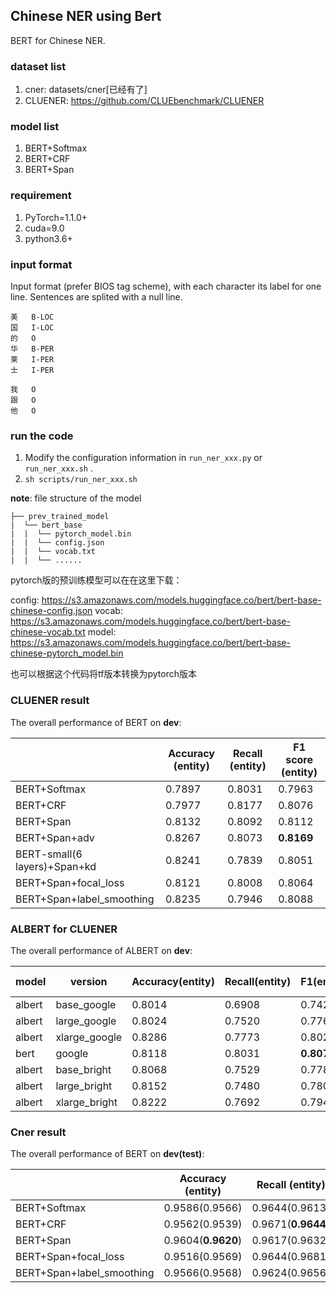## Chinese NER using Bert

BERT for Chinese NER. 

### dataset list

1. cner: datasets/cner[已经有了]
2. CLUENER: https://github.com/CLUEbenchmark/CLUENER

### model list

1. BERT+Softmax
2. BERT+CRF
3. BERT+Span

### requirement

1. PyTorch=1.1.0+
2. cuda=9.0
3. python3.6+

### input format

Input format (prefer BIOS tag scheme), with each character its label for one line. Sentences are splited with a null line.

```text
美	B-LOC
国	I-LOC
的	O
华	B-PER
莱	I-PER
士	I-PER

我	O
跟	O
他	O
```

### run the code

1. Modify the configuration information in `run_ner_xxx.py` or `run_ner_xxx.sh` .
2. `sh scripts/run_ner_xxx.sh`

**note**: file structure of the model

```text
├── prev_trained_model
|  └── bert_base
|  |  └── pytorch_model.bin
|  |  └── config.json
|  |  └── vocab.txt
|  |  └── ......
```

pytorch版的预训练模型可以在在这里下载：

config: https://s3.amazonaws.com/models.huggingface.co/bert/bert-base-chinese-config.json
vocab: https://s3.amazonaws.com/models.huggingface.co/bert/bert-base-chinese-vocab.txt
model: https://s3.amazonaws.com/models.huggingface.co/bert/bert-base-chinese-pytorch_model.bin

也可以根据这个代码将tf版本转换为pytorch版本


### CLUENER result

The overall performance of BERT on **dev**:

|              | Accuracy (entity)  | Recall (entity)    | F1 score (entity)  |
| ------------ | ------------------ | ------------------ | ------------------ |
| BERT+Softmax | 0.7897     | 0.8031     | 0.7963    |
| BERT+CRF     | 0.7977 | 0.8177 | 0.8076 |
| BERT+Span    | 0.8132 | 0.8092 | 0.8112 |
| BERT+Span+adv    | 0.8267 | 0.8073 | **0.8169** |
| BERT-small(6 layers)+Span+kd    | 0.8241 | 0.7839 | 0.8051 |
| BERT+Span+focal_loss    | 0.8121 | 0.8008 | 0.8064 |
| BERT+Span+label_smoothing   | 0.8235 | 0.7946 | 0.8088 |

### ALBERT for CLUENER

The overall performance of ALBERT on **dev**:

| model  | version       | Accuracy(entity) | Recall(entity) | F1(entity) | Train time/epoch |
| ------ | ------------- | ---------------- | -------------- | ---------- | ---------------- |
| albert | base_google   | 0.8014           | 0.6908         | 0.7420     | 0.75x            |
| albert | large_google  | 0.8024           | 0.7520         | 0.7763     | 2.1x             |
| albert | xlarge_google | 0.8286           | 0.7773         | 0.8021     | 6.7x             |
| bert   | google        | 0.8118           | 0.8031         | **0.8074**     | -----            |
| albert | base_bright   | 0.8068           | 0.7529         | 0.7789     | 0.75x            |
| albert | large_bright  | 0.8152           | 0.7480         | 0.7802     | 2.2x             |
| albert | xlarge_bright | 0.8222           | 0.7692         | 0.7948     | 7.3x             |

### Cner result

The overall performance of BERT on **dev(test)**:

|              | Accuracy (entity)  | Recall (entity)    | F1 score (entity)  |
| ------------ | ------------------ | ------------------ | ------------------ |
| BERT+Softmax | 0.9586(0.9566)     | 0.9644(0.9613)     | 0.9615(0.9590)     |
| BERT+CRF     | 0.9562(0.9539)     | 0.9671(**0.9644**) | 0.9616(0.9591)     |
| BERT+Span    | 0.9604(**0.9620**) | 0.9617(0.9632)     | 0.9611(**0.9626**) |
| BERT+Span+focal_loss    | 0.9516(0.9569) | 0.9644(0.9681)     | 0.9580(0.9625) |
| BERT+Span+label_smoothing   | 0.9566(0.9568) | 0.9624(0.9656)     | 0.9595(0.9612) |
